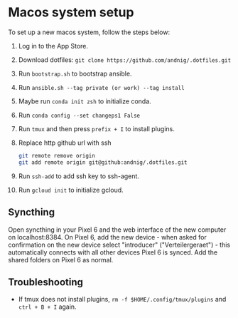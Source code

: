 # Macos system setup

To set up a new macos system, follow the steps below:

1. Log in to the App Store.
1. Download dotfiles: `git clone https://github.com/andnig/.dotfiles.git`
1. Run `bootstrap.sh` to bootstrap ansible.
1. Run `ansible.sh --tag private (or work) --tag install`
1. Maybe run `conda init zsh` to initialize conda.
1. Run `conda config --set changeps1 False`
1. Run `tmux` and then press `prefix + I` to install plugins.
1. Replace http github url with ssh

   ```bash
   git remote remove origin
   git add remote origin git@github:andnig/.dotfiles.git
   ```

1. Run `ssh-add` to add ssh key to ssh-agent.
1. Run `gcloud init` to initialize gcloud.

## Syncthing

Open syncthing in your Pixel 6 and the web interface of the new computer on
localhost:8384.
On Pixel 6, add the new device - when asked for confirmation on the new device
select "introducer" ("Verteilergeraet") - this automatically connects with all
other devices Pixel 6 is synced.
Add the shared folders on Pixel 6 as normal.

## Troubleshooting

- If tmux does not install plugins, `rm -f $HOME/.config/tmux/plugins` and
  `ctrl + B + I` again.
